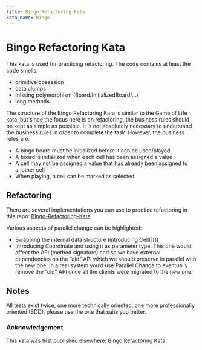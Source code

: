 ```yaml
---
title: Bingo Refactoring Kata
kata_name: bingo
---
```


# Bingo Refactoring Kata

This kata is used for practicing refactoring. The code contains at least the code smells:

- primitive obsession
- data clumps
- missing polymorphism (Board/InitializedBoard/...)
- long methods

The structure of the Bingo Refactoring Kata is similar to the Game of Life kata, but since the focus here is on refactoring, the business rules should be kept as simple as possible. It is not absolutely necessary to understand the business rules in order to complete the task.
However, the business rules are:

- A bingo board must be initialized before it can be used/played
- A board is initialized when each cell has been assigned a value
- A cell may not be assigned a value that has already been assigned to another cell
- When playing, a cell can be marked as selected

## Refactoring

There are several implementations you can use to practice refactoring in this repo: [Bingo-Refactoring-Kata](https://github.com/sammancoaching/Bingo-Refactoring-Kata).

Various aspects of parallel change can be highlighted:

- Swapping the internal data structure (introducing Cell[][])
- Introducing Coordinate and using it as parameter type. This one would affect the API (method signature) and so we have external dependencies on the “old” API which we should preserve in parallel with the new one. In a real system you’d use Parallel Change to eventually remove the “old” API once all the clients were migrated to the new one.

## Notes

All tests exist twice, one more technically oriented, one more professionally oriented (BDD), please use the one that suits you better.

### Acknowledgement

This kata was first published elsewhere: [Bingo Refactoring Kata](https://github.com/atruvia/samman-coaching-katas/tree/master/bingo-refactoring-kata)
